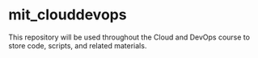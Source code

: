 # mit_clouddevops
This repository will be used throughout the Cloud and DevOps course to store code, scripts, and related materials.
